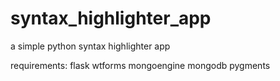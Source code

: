syntax_highlighter_app
======================

a simple python syntax highlighter app

requirements:
flask
wtforms
mongoengine
mongodb
pygments

